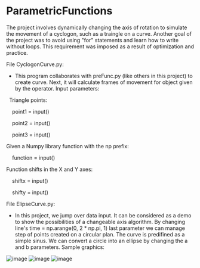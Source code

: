 # ParametricFunctions

The project involves dynamically changing the axis of rotation to simulate the movement of a cyclogon, such as a traingle on a curve. Another goal of the project was to avoid using "for" statements and learn how to write without loops. This requirement was imposed as a result of optimization and practice.

File CyclogonCurve.py:
- This program collaborates with preFunc.py (like others in this project) to create curve. Next, it will calculate frames of movement for object given by the operator. Input parameters: 

  Triangle points:
  
  
    point1 = input() 
    
    point2 = input()
    
    point3 = input()
    
  Given a Numpy library function with the np prefix:
  
    function = input()
    
  Function shifts in the X and Y axes:
  
    shiftx = input()
    
    shifty = input()
    
    
File ElipseCurve.py:

- In this project, we jump over data input. It can be considered as a demo to show the possibilities of a changeable axis algorithm. By changing line's
time = np.arange(0, 2 * np.pi, 1) last parameter we can manage step of points created on a circular plan. The curve is predifined as a simple sinus. We can convert a circle into an ellipse by changing the a and b parameters. Sample graphics:

![image](https://user-images.githubusercontent.com/83645103/211212284-a78e6caf-e432-4c03-a8f6-2757201f7f04.png)
![image](https://user-images.githubusercontent.com/83645103/211212312-15124f62-97a1-48a0-854e-aa82bb463696.png)
![image](https://user-images.githubusercontent.com/83645103/211212358-b83d2d8a-ed77-4ee0-a19b-ac6c47254388.png)

